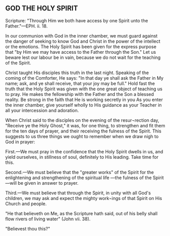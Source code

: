 ## GOD THE HOLY SPIRIT ##

Scripture: "Through Him we both have access by one Spirit unto the Father."—EPH. ii. 18.



In our communion with God in the inner chamber, we must guard against the danger of seeking to know God and Christ in the power of the intellect or the emotions. The Holy Spirit has been given for the express purpose that "by Him we may have access to the Father through the Son." Let us beware lest our labour be in vain, because we do not wait for the teaching of the Spirit.

Christ taught His disciples this truth in the last night. Speaking of the coming of the Comforter, He says: "In that day ye shall ask the Father in My name; ask, and ye shall receive, that your joy may be full." Hold fast the truth that the Holy Spirit was given with the one great object of teaching us to pray. He makes the fellowship with the Father and the Son a blessed reality. Be strong in the faith that He is working secretly in you As you enter the inner chamber, give yourself wholly to His guidance as your Teacher in all your intercession and adoration.

When Christ said to the disciples on the evening of the resur¬rection day, "Receive ye the Holy Ghost," it was, for one thing, to strengthen and fit them for the ten days of prayer, and their receiving the fulness of the Spirit. This suggests to us three things we ought to remember when we draw nigh to God in prayer:

First.—We must pray in the confidence that the Holy Spirit dwells in us, and yield ourselves, in stillness of soul, definitely to His leading. Take time for this.

Second.—We must believe that the "greater works" of the Spirit for the enlightening and strengthening of the spiritual life —the fulness of the Spirit—will be given in answer to prayer.

Third.—We must believe that through the Spirit, in unity with all God's children, we may ask and expect the mighty work¬ings of that Spirit on His Church and people.

"He that believeth on Me, as the Scripture hath said, out of his belly shall flow rivers of living water" (John vii. 38).

"Believest thou this?"

